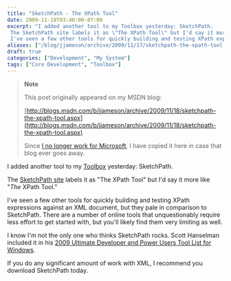```yaml
---
title: "SketchPath - The XPath Tool"
date: 2009-11-18T03:40:00-07:00
excerpt: "I added another tool to my Toolbox yesterday: SketchPath. 
 The SketchPath site labels it as \"The XPath Tool\" but I'd say it more like \" The XPath Tool.\" 
 I've seen a few other tools for quickly building and testing XPath expressions against an XML..."
aliases: ["/blog/jjameson/archive/2009/11/17/sketchpath-the-xpath-tool.aspx", "/blog/jjameson/archive/2009/11/18/sketchpath-the-xpath-tool.aspx"]
draft: true
categories: ["Development", "My System"]
tags: ["Core Development", "Toolbox"]
---
```


> **Note**
>
> This post originally appeared on my MSDN blog:
>
> [http://blogs.msdn.com/b/jjameson/archive/2009/11/18/sketchpath-the-xpath-tool.aspx](http://blogs.msdn.com/b/jjameson/archive/2009/11/18/sketchpath-the-xpath-tool.aspx)
>
> Since [I no longer work for Microsoft](/blog/jjameson/2011/09/02/last-day-with-microsoft), I have copied it here in case that blog ever goes away.

I added another tool to my [Toolbox](/blog/jjameson/2007/03/22/backedup-and-notbackedup) yesterday: SketchPath.

The [SketchPath site](http://www.sketchpath.com/) labels it as "The XPath Tool" but I'd say it more like "*The* XPath Tool."

I've seen a few other tools for quickly building and testing XPath expressions against an XML document, but they pale in comparison to SketchPath. There are a number of online tools that unquestionably require less effort to get started with, but you'll likely find them very limiting as well.

I know I'm not the only one who thinks SketchPath rocks. Scott Hanselman included it in his [2009 Ultimate Developer and Power Users Tool List for Windows](http://www.hanselman.com/blog/ScottHanselmans2009UltimateDeveloperAndPowerUsersToolListForWindows.aspx).

If you do any significant amount of work with XML, I recommend you download SketchPath today.

